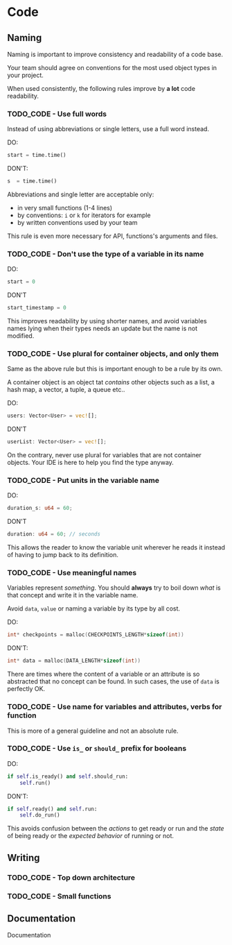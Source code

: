# Code

## Naming

Naming is important to improve consistency and readability of a code base.

Your team should agree on conventions for the most used object types in your project.

When used consistently, the following rules improve by __a lot__ code readability.

### TODO_CODE - Use full words

Instead of using abbreviations or single letters, use a full word instead.

DO:

```python
start = time.time() 
```

DON'T:

```python
s  = time.time()
```

Abbreviations and single letter are acceptable only:

- in very small functions (1-4 lines)
- by conventions: `i` or `k` for iterators for example
- by written conventions used by your team

This rule is even more necessary for API, functions's arguments and files.

### TODO_CODE - Don't use the type of a variable in its name

DO:

```python
start = 0
```

DON'T

```python
start_timestamp = 0
```

This improves readability by using shorter names, and avoid variables names lying when their types needs an update but the name is not modified.

### TODO_CODE - Use plural for container objects, and only them

Same as the above rule but this is important enough to be a rule by its own.

A container object is an object tat _contains_ other objects such as a list, a hash map, a vector, a tuple, a queue etc..

DO:

```rust
users: Vector<User> = vec![];
```

DON'T

```rust
userList: Vector<User> = vec![];
```

On the contrary, never use plural for variables that are not container objects. Your IDE is here to help you find the type anyway.

### TODO_CODE - Put units in the variable name

DO:

```rust
duration_s: u64 = 60;
```

DON'T

```rust
duration: u64 = 60; // seconds
```

This allows the reader to know the variable unit wherever he reads it instead of having to jump back to its definition.

### TODO_CODE - Use meaningful names

Variables represent _something_. You should __always__ try to boil down _what_ is that concept and write it in the variable name.

Avoid `data`, `value` or naming a variable by its type by all cost.

DO:

```c
int* checkpoints = malloc(CHECKPOINTS_LENGTH*sizeof(int))
```

DON'T:

```c
int* data = malloc(DATA_LENGTH*sizeof(int))
```

There are times where the content of a variable or an attribute is so abstracted that no concept can be found.
In such cases, the use of `data` is perfectly OK.

### TODO_CODE - Use name for variables and attributes, verbs for function

This is more of a general guideline and not an absolute rule.

### TODO_CODE - Use `is_` or `should_` prefix for booleans

DO:

```python
if self.is_ready() and self.should_run:
    self.run()
```

DON'T:

```python
if self.ready() and self.run:
    self.do_run()
```

This avoids confusion between the _actions_ to get ready or run and the _state_ of being ready or the _expected behavior_ of running or not.

## Writing

### TODO_CODE - Top down architecture

### TODO_CODE - Small functions

## Documentation

Documentation
